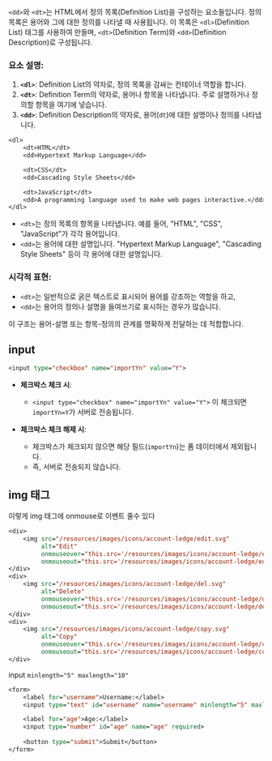 

`<dd>`와 `<dt>`는 HTML에서 정의 목록(Definition List)을 구성하는 요소들입니다. 정의 목록은 용어와 그에 대한 정의를 나타낼 때 사용됩니다. 이 목록은 `<dl>`(Definition List) 태그를 사용하여 만들며, `<dt>`(Definition Term)와 `<dd>`(Definition Description)로 구성됩니다.

### 요소 설명:

1. **`<dl>`**: Definition List의 약자로, 정의 목록을 감싸는 컨테이너 역할을 합니다.
2. **`<dt>`**: Definition Term의 약자로, 용어나 항목을 나타냅니다. 주로 설명하거나 정의할 항목을 여기에 넣습니다.
3. **`<dd>`**: Definition Description의 약자로, 용어(`dt`)에 대한 설명이나 정의를 나타냅니다.


```jsp
<dl>
    <dt>HTML</dt>
    <dd>Hypertext Markup Language</dd>

    <dt>CSS</dt>
    <dd>Cascading Style Sheets</dd>

    <dt>JavaScript</dt>
    <dd>A programming language used to make web pages interactive.</dd>
</dl>

```


- `<dt>`는 정의 목록의 항목을 나타냅니다. 예를 들어, "HTML", "CSS", "JavaScript"가 각각 용어입니다.
- `<dd>`는 용어에 대한 설명입니다. "Hypertext Markup Language", "Cascading Style Sheets" 등이 각 용어에 대한 설명입니다.

### 시각적 표현:

- `<dt>`는 일반적으로 굵은 텍스트로 표시되어 용어를 강조하는 역할을 하고,
- `<dd>`는 용어의 정의나 설명을 들여쓰기로 표시하는 경우가 많습니다.

이 구조는 용어-설명 또는 항목-정의의 관계를 명확하게 전달하는 데 적합합니다.


## input


```jsp
<input type="checkbox" name="importYn" value="Y">
```

- **체크박스 체크 시**:
    
    - `<input type="checkbox" name="importYn" value="Y">` 이 체크되면 `importYn=Y`가 서버로 전송됩니다.
- **체크박스 체크 해제 시**:
    
    - 체크박스가 체크되지 않으면 해당 필드(`importYn`)는 폼 데이터에서 제외됩니다.
    - 즉, 서버로 전송되지 않습니다.


## img 태그



이렇게 img 태그에 onmouse로 이벤트 줄수 있다
```jsp
<div>  
    <img src="/resources/images/icons/account-ledge/edit.svg"  
         alt="Edit"  
         onmouseover="this.src='/resources/images/icons/account-ledge/edit-hover.svg'"  
         onmouseout="this.src='/resources/images/icons/account-ledge/edit.svg'">  
</div>  
<div>  
    <img src="/resources/images/icons/account-ledge/del.svg"  
         alt="Delete"  
         onmouseover="this.src='/resources/images/icons/account-ledge/del-hover.svg'"  
         onmouseout="this.src='/resources/images/icons/account-ledge/del.svg'">  
</div>  
<div>  
    <img src="/resources/images/icons/account-ledge/copy.svg"  
         alt="Copy"  
         onmouseover="this.src='/resources/images/icons/account-ledge/copy-hover.svg'"  
         onmouseout="this.src='/resources/images/icons/account-ledge/copy.svg'">  
</div>
```



input `minlength="5" maxlength="10"`

```jsp
<form>
    <label for="username">Username:</label>
    <input type="text" id="username" name="username" minlength="5" maxlength="10" required>

    <label for="age">Age:</label>
    <input type="number" id="age" name="age" required>
    
    <button type="submit">Submit</button>
</form>



```